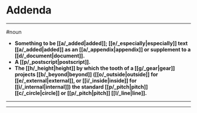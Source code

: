 # Addenda
---
#noun
- **Something to be [[a/_added|added]]; [[e/_especially|especially]] text [[a/_added|added]] as an [[a/_appendix|appendix]] or supplement to a [[d/_document|document]].**
- **A [[p/_postscript|postscript]].**
- **The [[h/_height|height]] by which the tooth of a [[g/_gear|gear]] projects [[b/_beyond|beyond]] ([[o/_outside|outside]] for [[e/_external|external]], or [[i/_inside|inside]] for [[i/_internal|internal]]) the standard [[p/_pitch|pitch]] [[c/_circle|circle]] or [[p/_pitch|pitch]] [[l/_line|line]].**
---
---
